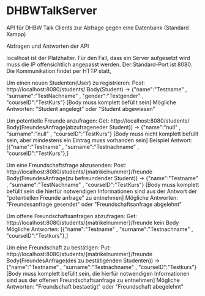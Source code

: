 # DHBWTalkServer
 
API für DHBW Talk Clients zur Abfrage gegen eine Datenbank (Standard Xampp)

Abfragen und Antworten der API

localhost ist der Platzhalter. Für den Fall, dass ein Server aufgesetzt wird muss die IP offensichtlich angepasst werden.
Der Standard-Port ist 8080. Die Kommunikation findet per HTTP statt,

Um einen neuen Studenten(User) zu registrieren:
Post: http://localhost:8080/students/ Body(Student) -> {"name":"Testname" , "surname":"TestNachname" , "gender":"Testgender" , "courseID":"TestKurs"} [Body muss komplett befüllt sein]
Mögliche Antworten: "Student angelegt" oder "Student abgewiesen"

Um potentielle Freunde anzufragen:
Get: http://localhost:8080/students/ Body(FreundesAnfrage(abzufrageneder Student)) -> {"name":"null" , "surname":"null" , "courseID":"TestKurs"} [Body muss nicht komplett befüllt sein, aber mindestens ein Eintrag muss vorhanden sein]
Beispiel Antwort: [{"name":"Testname" , "surname":"Testnachname" , "courseID":"TestKurs"},]

Um eine Freundschaftsfrage abzusenden:
Post: http://localhost:8080/students/{matrikelnummer}/freunde Body(FreundesAnfrage(zu befreundender Student)) -> {"name":"Testname" , "surname":"TestNachname" , "courseID":"TestKurs"} [Body muss komplett befüllt sein die hierfür notwendigen Informationen sind aus der Antwort der "potentiellen Freunde anfrage" zu entnehmen]
Mögliche Antworten: "Freundesanfrage gesendet" oder "Freundschaftsanfrage abgelehnt"

Um offene Freundschaftsanfragen abzufragen:
Get: http://localhost:8080/students/{matrikelnummer}/freunde kein Body
Mögliche Antworten: [{"name":"Testname" , "surname":"Testnachname" , "courseID":"Testkurs"},]

Um eine Freundschaft zu bestätigen:
Put: http://localhost:8080/students/{matrikelnummer}/freunde Body(FreundesAnfrage(des zu bestätigenden Studenten)) -> {"name":"Testname" , "surname":"Testnachname" , "courseID":"Testkurs"} [Body muss komplett befüllt sein, die hierfür notwendigen Informationen sind aus der offenen Freundschaftsanfrage zu entnehmen]
Mögliche Antworten: "Freundschaft bestaetigt" oder "Freundschaft abegelehnt"
